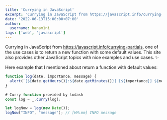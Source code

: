 ```yaml
---
title: 'Currying in JavaScript'
excerpt: 'Currying in JavaScript from https://javascript.info/currying-partials, one of the use cases is to return a new function with some default values. This site also provides other JavaScript topics with nice examples and use cases. :sparkles:'
date: '2022-06-13T15:00:00+07:00'
author:
  username: hanam1ni
tags: ['web', 'javascript']
---
```


Currying in JavaScript from https://javascript.info/currying-partials, one of the use cases is to return a new function with some default values. This site also provides other JavaScript topics with nice examples and use cases. :sparkles:

Here example that I mentioned about return a function with default values:

```js
function log(date, importance, message) {
  alert(`[${date.getHours()}:${date.getMinutes()}] [${importance}] ${message}`);
}

# Curry function provided by lodash
const log = _.curry(log);

let logNow = log(new Date());
logNow("INFO", "message"); // [HH:mm] INFO message
```
